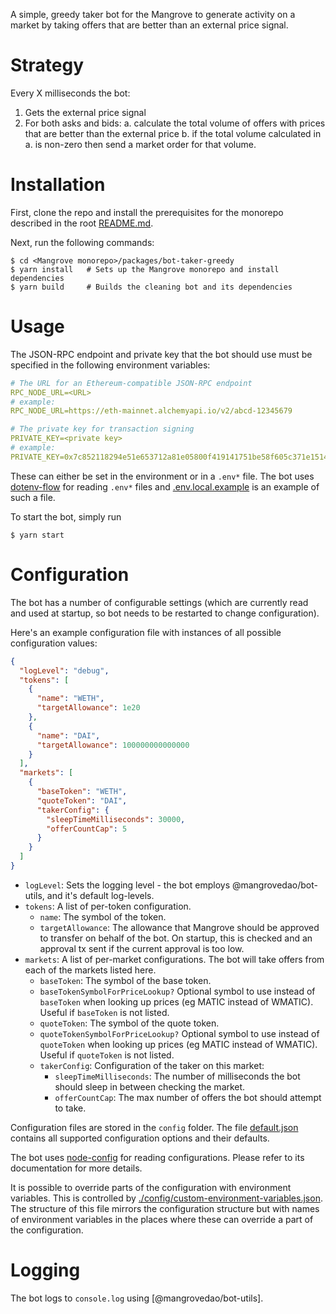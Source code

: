 A simple, greedy taker bot for the Mangrove to generate activity on a market by taking offers that are better than an external price signal.

# Strategy

Every X milliseconds the bot:

1. Gets the external price signal
2. For both asks and bids:
   a. calculate the total volume of offers with prices that are better than the external price
   b. if the total volume calculated in a. is non-zero then send a market order for that volume.

# Installation

First, clone the repo and install the prerequisites for the monorepo described in the root [README.md](../../README.md).

Next, run the following commands:

```shell
$ cd <Mangrove monorepo>/packages/bot-taker-greedy
$ yarn install   # Sets up the Mangrove monorepo and install dependencies
$ yarn build     # Builds the cleaning bot and its dependencies
```

# Usage

The JSON-RPC endpoint and private key that the bot should use must be specified in the following environment variables:

```yaml
# The URL for an Ethereum-compatible JSON-RPC endpoint
RPC_NODE_URL=<URL>
# example:
RPC_NODE_URL=https://eth-mainnet.alchemyapi.io/v2/abcd-12345679

# The private key for transaction signing
PRIVATE_KEY=<private key>
# example:
PRIVATE_KEY=0x7c852118294e51e653712a81e05800f419141751be58f605c371e15141b007a6
```

These can either be set in the environment or in a `.env*` file. The bot uses [dotenv-flow](https://github.com/kerimdzhanov/dotenv-flow) for reading `.env*` files and [.env.local.example](.env.local.example) is an example of such a file.

To start the bot, simply run

```shell
$ yarn start
```

# Configuration

The bot has a number of configurable settings (which are currently read and used at startup, so bot needs to be restarted to change configuration).

Here's an example configuration file with instances of all possible configuration values:

```json
{
  "logLevel": "debug",
  "tokens": [
    {
      "name": "WETH",
      "targetAllowance": 1e20
    },
    {
      "name": "DAI",
      "targetAllowance": 100000000000000
    }
  ],
  "markets": [
    {
      "baseToken": "WETH",
      "quoteToken": "DAI",
      "takerConfig": {
        "sleepTimeMilliseconds": 30000,
        "offerCountCap": 5
      }
    }
  ]
}
```

- `logLevel`: Sets the logging level - the bot employs @mangrovedao/bot-utils, and it's default log-levels.
- `tokens`: A list of per-token configuration.
  - `name`: The symbol of the token.
  - `targetAllowance`: The allowance that Mangrove should be approved to transfer on behalf of the bot. On startup, this is checked and an approval tx sent if the current approval is too low.
- `markets`: A list of per-market configurations. The bot will take offers from each of the markets listed here.
  - `baseToken`: The symbol of the base token.
  - `baseTokenSymbolForPriceLookup?` Optional symbol to use instead of `baseToken` when looking up prices (eg MATIC instead of WMATIC). Useful if `baseToken` is not listed.
  - `quoteToken`: The symbol of the quote token.
  - `quoteTokenSymbolForPriceLookup?` Optional symbol to use instead of `quoteToken` when looking up prices (eg MATIC instead of WMATIC). Useful if `quoteToken` is not listed.
  - `takerConfig`: Configuration of the taker on this market:
    - `sleepTimeMilliseconds`: The number of milliseconds the bot should sleep in between checking the market.
    - `offerCountCap`: The max number of offers the bot should attempt to take.

Configuration files are stored in the `config` folder. The file [default.json](config/default.json) contains all supported configuration options and their defaults.

The bot uses [node-config](https://github.com/lorenwest/node-config) for reading configurations. Please refer to its documentation for more details.

It is possible to override parts of the configuration with environment variables. This is controlled by [./config/custom-environment-variables.json](./config/custom-environment-variables.json). The structure of this file mirrors the configuration structure but with names of environment variables in the places where these can override a part of the configuration.

# Logging

The bot logs to `console.log` using [@mangrovedao/bot-utils].
